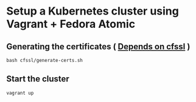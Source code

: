 # Setup a Kubernetes cluster using Vagrant + Fedora Atomic

## Generating the certificates ( [Depends on cfssl](https://github.com/cloudflare/cfssl]) )

    bash cfssl/generate-certs.sh

## Start the cluster

    vagrant up
